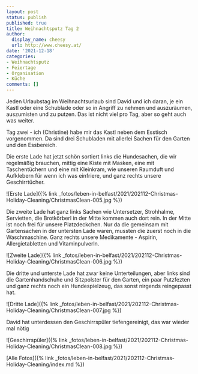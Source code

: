 ```yaml
---
layout: post
status: publish
published: true
title: Weihnachtsputz Tag 2
author:
  display_name: cheesy
  url: http://www.cheesy.at/
date: '2021-12-18'
categories:
- Weihnachtsputz
- Feiertage
- Organisation
- Küche
comments: []
---
```


Jeden Urlaubstag im Weihnachtsurlaub sind David und ich daran, je ein Kastl oder eine Schublade oder so in Angriff zu nehmen und auszuräumen, auszumisten und zu putzen. Das ist nicht viel pro Tag, aber so geht auch was weiter.

Tag zwei - ich (Christine) habe mir das Kastl neben dem Esstisch vorgenommen. Da sind drei Schubladen mit allerlei Sachen für den Garten und den Essbereich.

Die erste Lade hat jetzt schön sortiert links die Hundesachen, die wir regelmäßig brauchen, mittig eine Kiste mit Masken, eine mit Taschentüchern und eine mit Kleinkram, wie unseren Raumduft und Aufklebern für wenn ich was einfriere, und ganz rechts unsere Geschirrtücher.

![Erste Lade]({% link _fotos/leben-in-belfast/2021/202112-Christmas-Holiday-Cleaning/ChristmasClean-005.jpg %})

Die zweite Lade hat ganz links Sachen wie Untersetzer, Strohhalme, Servietten, die Brotkörberl in der Mitte kommen auch dort rein. In der Mitte ist noch frei für unsere Platzdeckchen. Nur da die gemeinsam mit Gartensachen in der untersten Lade waren, mussten die zuerst noch in die Waschmaschine. Ganz rechts unsere Medikamente - Aspirin, Allergietabletten und Vitaminpulverln.

![Zweite Lade]({% link _fotos/leben-in-belfast/2021/202112-Christmas-Holiday-Cleaning/ChristmasClean-006.jpg %})

Die dritte und unterste Lade hat zwar keine Unterteilungen, aber links sind die Gartenhandschuhe und Sitzpolster für den Garten, ein paar Putzfezten und ganz rechts noch ein Hundespielzeug, das sonst nirgends reingepasst hat.

![Dritte Lade]({% link _fotos/leben-in-belfast/2021/202112-Christmas-Holiday-Cleaning/ChristmasClean-007.jpg %})

David hat unterdessen den Geschirrspüler tiefengereinigt, das war wieder mal nötig

![Geschirrspüler]({% link _fotos/leben-in-belfast/2021/202112-Christmas-Holiday-Cleaning/ChristmasClean-008.jpg %})

[Alle Fotos]({% link _fotos/leben-in-belfast/2021/202112-Christmas-Holiday-Cleaning/index.md %})